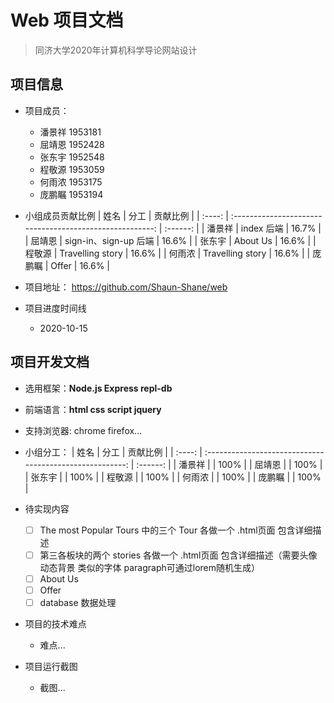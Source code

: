 # Web 项目文档

> 同济大学2020年计算机科学导论网站设计

## 项目信息
- 项目成员：
  - 潘景祥 1953181
  - 屈靖恩 1952428
  - 张东宇 1952548
  - 程敬源 1953059
  - 何雨浓 1953175
  - 庞鹏瞩 1953194
  

- 小组成员贡献比例
  |  姓名  |                           分工                           | 贡献比例 |
  | :----: | :------------------------------------------------------: | :------: |
  | 潘景祥 |        index  后端       |   16.7%   |
  | 屈靖恩 |        sign-in、sign-up 后端           |   16.6%   |
  | 张东宇 |        About Us              |   16.6%   |
  | 程敬源 |        Travelling story             |   16.6%   |
  | 何雨浓 |        Travelling story     |   16.6%   |
  | 庞鹏瞩 |        Offer     |   16.6%   |

- 项目地址： <https://github.com/Shaun-Shane/web>

- 项目进度时间线
  - 2020-10-15

## 项目开发文档

- 选用框架：**Node.js Express repl-db**

- 前端语言：**html css script jquery**

- 支持浏览器: chrome firefox...

- 小组分工：
  |  姓名  |                           分工                           | 贡献比例 |
  | :----: | :------------------------------------------------------: | :------: |
  | 潘景祥 |                             |   100%   |
  | 屈靖恩 |                             |   100%   |
  | 张东宇 |                             |   100%   |
  | 程敬源 |                             |   100%   |
  | 何雨浓 |                             |   100%   |
  | 庞鹏瞩 |                             |   100%   |

- 待实现内容
  - [ ] The most Popular Tours 中的三个 Tour 各做一个 .html页面 包含详细描述
  - [ ] 第三各板块的两个 stories 各做一个 .html页面 包含详细描述（需要头像 动态背景 类似的字体 paragraph可通过lorem随机生成）
  - [ ] About Us
  - [ ] Offer
  - [ ] database 数据处理

- 项目的技术难点
  - 难点...

- 项目运行截图
  - 截图...